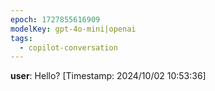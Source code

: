 ```yaml
---
epoch: 1727855616909
modelKey: gpt-4o-mini|openai
tags:
  - copilot-conversation
---
```


**user**: Hello?
[Timestamp: 2024/10/02 10:53:36]